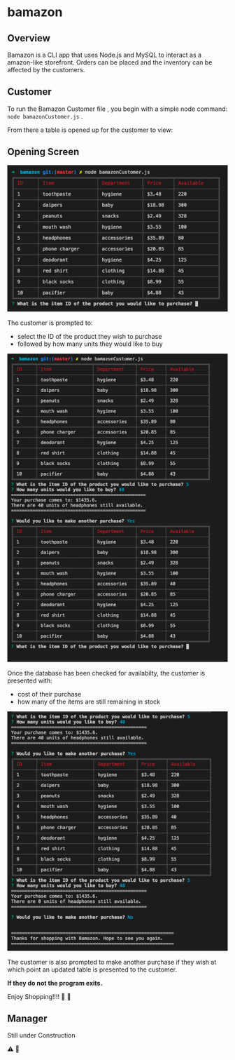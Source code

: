# bamazon
## Overview

Bamazon is a CLI app that uses Node.js and MySQL to interact as a amazon-like storefront.  Orders can be placed and the inventory can be affected by the customers.

## Customer

To run the Bamazon Customer file , you begin with a simple node command: `node bamazonCustomer.js` .

From there a table is opened up for the customer to view: 

## Opening Screen
![Customer Opening Screen](images/bcustomer.png)

The customer is prompted to:
* select the ID of the product they wish to purchase
* followed by how many units they would like to buy

![Customer Prompt](images/bcustomer2.png)

Once the database has been checked for availabilty, the customer is presented with:
* cost of their purchase
* how many of the items are still remaining in stock

![Customer Exits](images/bcustomer3.png)

The customer is also prompted to make another purchase if they wish at which point an updated table is presented to the customer.

**If they do not the program exits.**

Enjoy Shopping!!!! :raised_hands: :gift: 

## Manager

Still under Construction

:warning: :construction:

